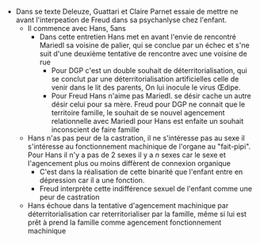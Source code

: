 - Dans se texte Deleuze, Guattari et Claire Parnet essaie de mettre ne avant l'interpeation de Freud dans sa psychanlyse chez l'enfant.
	- Il commence avec Hans, 5ans
		- Dans cette entretien Hans met en avant l'envie de rencontré Mariedl sa voisine de palier, qui se conclue par un échec et s'ne suit d'une deuxième tentative de rencontre avec une voisine de rue
			- Pour DGP c'est un double souhait de déterritorialisation, qui se conclut par une déterritorialisation artificielles celle de venir dans le lit des parents, On lui inocule le virus Œdipe.
			- Pour Freud Hans n'aime pas Mariedl. se désir cache un autre désir celui pour sa mère. Freud pour DGP ne connait que le territoire famille, le souhait de se nouvel agencement relationnelle avec Mariedl pour Hans est enfaite un souhait inconscient de faire famille
	- Hans n'as pas peur de la castration, il ne s'intéresse pas au sexe il s'intéresse au fonctionnement machinique de l'organe au "fait-pipi". Pour Hans il n'y a pas de 2 sexes il y a *n* sexes car le sexe et l'agencement plus ou moins diffèrent de connexion organique
		- C'est dans la réalisation de cette binarité que l'enfant entre en dépression car il a une fonction.
		- Freud interprète cette indifférence sexuel de l'enfant comme une peur de castration
	- Hans échoue dans la tentative d'agencement machinique par  déterritorialisation car reterritorialiser par la famille, même si lui est prêt à prend la famille comme agencement fonctionnement machinique